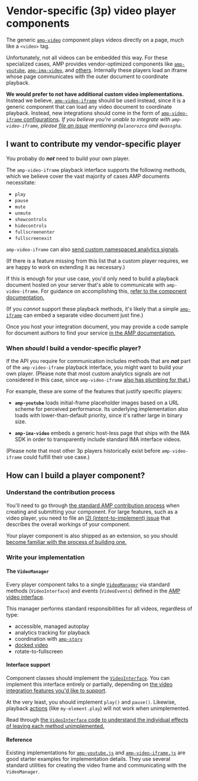 # Vendor-specific (3p) video player components

The generic [`amp-video`](https://go.amp.dev/c/amp-video) component plays videos directly on a page, much like a `<video>` tag.

Unfortunately, not all videos can be embedded this way. For these specialized cases, AMP provides vendor-optimized components like [`amp-youtube`](https://go.amp.dev/c/amp-youtube), [`amp-ima-video`](https://go.amp.dev/c/amp-ima-video), and [others](./amp-video-interface.md).
Internally these players load an iframe whose page communicates with the outer document to coordinate playback.

**We would prefer to not have additional custom video implementations.** Instead we believe, [`amp-video-iframe`](https://go.amp.dev/c/amp-video-iframe) should be used instead, since it is a generic component that can load any video document to coordinate playback. Instead, new integrations should come in the form of [`amp-video-iframe` configurations](https://go.amp.dev/c/amp-video-iframe#vendors). _If you believe you're unable to integrate with `amp-video-iframe`, please [file an issue](https://github.com/ampproject/amphtml/issues/new/choose) mentioning `@alanorozco` and `@wassgha`._

## I want to contribute my vendor-specific player

You probaby do **_not_** need to build your own player.

The `amp-video-iframe` playback interface supports the following methods, which we believe cover the vast majority of cases AMP documents necessitate:

- `play`
- `pause`
- `mute`
- `unmute`
- `showcontrols`
- `hidecontrols`
- `fullscreenenter`
- `fullscreenexit`

`amp-video-iframe` can also [send custom namespaced analytics signals](<https://amp.dev/documentation/components/amp-video-iframe/#postanalyticsevent(eventtype[,-vars])>).

(If there is a feature missing from this list that a custom player requires, we are happy to work on extending it as necessary.)

If this is enough for your use case, you'd only need to build a playback document hosted on your server that's able to communicate with `amp-video-iframe`.
For guidance on accomplishing this, [refer to the component documentation.](https://go.amp.dev/c/amp-video-iframe#vendors)

(If you _cannot_ support these playback methods, it's likely that a simple [`amp-iframe`](https://go.amp.dev/c/amp-iframe)
can embed a separate video document just fine.)

Once you host your integration document, you may provide a code sample for document authors to find your service [in the AMP documentation.](https://github.com/ampproject/amphtml/blob/master/extensions/amp-video-iframe/amp-video-iframe.md)

### When _should_ I build a vendor-specific player?

If the API you require for communication includes methods that are **_not_** part of the `amp-video-iframe` playback interface, you might want to build your own player. (Please note that most custom analytics signals are not considered in this case,
since `amp-video-iframe` [also has plumbing for that.](<https://amp.dev/documentation/components/amp-video-iframe/#postanalyticsevent(eventtype[,-vars])>))

For example, these are some of the features that justify specific players:

- **`amp-youtube`** loads initial-frame placeholder images based on a URL scheme for perceived performance.
  Its underlying implementation also loads with lower-than-default priority, since it's rather large in binary size.

- **`amp-ima-video`** embeds a generic host-less page that ships with the IMA SDK in order to transparently include standard IMA interface videos.

(Please note that most other 3p players historically exist before `amp-video-iframe` could fulfill their use case.)

## How can I build a player component?

### Understand the contribution process

You'll need to go through [the standard AMP contribution process](../CONTRIBUTING.md) when creating and submitting your component. For large features, such as a video player, you need to file an [I2I (intent-to-implement) issue](https://github.com/ampproject/amphtml/issues/new?assignees=&labels=INTENT+TO+IMPLEMENT&template=intent-to-implement--i2i-.md&title=I2I:%20%3Cyour%20change/update%3E) that describes the overall workings of your component.

Your player component is also shipped as an extension, so you should [become familiar with the process of building one.](https://github.com/ampproject/amphtml/blob/master/contributing/building-an-amp-extension.md)

### Write your implementation

#### The `VideoManager`

Every player component talks to a single [`VideoManager`](../src/service/video-manager-impl.js) via standard methods (`VideoInterface`) and events (`VideoEvents`) defined in the [AMP video interface](../src/video-interface.js).

This manager performs standard responsibilities for all videos, regardless of type:

- accessible, managed autoplay
- analytics tracking for playback
- coordination with [`amp-story`](https://go.amp.dev/c/amp-story)
- [docked video](https://amp.dev/documentation/components/amp-video-docking/)
- rotate-to-fullscreen

#### Interface support

Component classes should implement the [`VideoInterface`](../src/video-interface.js).
You can implement this interface entirely or partially, depending on [the video integration features you'd like to support](./amp-video-interface.md).

At the very least, you should implement `play()` and `pause()`. Likewise, playback
[actions](https://amp.dev/documentation/guides-and-tutorials/learn/amp-actions-and-events/) (like `my-element.play`) will not work when unimplemented.

Read through [the `VideoInterface` code to understand the individual effects of leaving each method unimplemented.](../src/video-interface.js)

#### Reference

Existing implementations for [`amp-youtube.js`](../extensions/amp-youtube/0.1/amp-youtube.js) and [`amp-video-iframe.js`](../extensions/amp-video-iframe/0.1/amp-video-iframe.js) are good starter examples for implementation details. They use several standard utilities for creating the video frame and communicating with the `VideoManager`.
